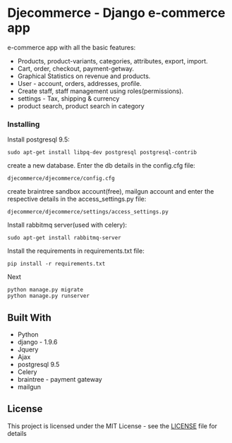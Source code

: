 # Djecommerce - Django e-commerce app

e-commerce app with all the basic features: 

* Products, product-variants, categories, attributes, export, import.
* Cart, order, checkout, payment-getway.
* Graphical Statistics on revenue and products.
* User - account, orders, addresses, profile.
* Create staff, staff management using roles(permissions).
* settings - Tax, shipping & currency
* product search, product search in category

### Installing

Install postgresql 9.5:

```
sudo apt-get install libpq-dev postgresql postgresql-contrib
```

create a new database. Enter the db details in the config.cfg file:

```
djecommerce/djecommerce/config.cfg
```

create braintree sandbox account(free), mailgun account and enter the respective details in the access_settings.py file:

```
djecommerce/djecommerce/settings/access_settings.py
```

Install rabbitmq server(used with celery):

```
sudo apt-get install rabbitmq-server
```

Install the requirements in requirements.txt file:

```
pip install -r requirements.txt
```

Next

```
python manage.py migrate
python manage.py runserver
```

## Built With

* Python
* django - 1.9.6
* Jquery
* Ajax
* postgresql 9.5
* Celery
* braintree - payment gateway
* mailgun

## License

This project is licensed under the MIT License - see the [LICENSE](LICENSE) file for details
